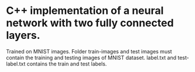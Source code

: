 # C++ implementation of a neural network with two fully connected layers. 
Trained on MNIST images. Folder train-images and 
test images must contain the training and testing images of MNIST dataset. label.txt and test-label.txt contains the train and test labels.
